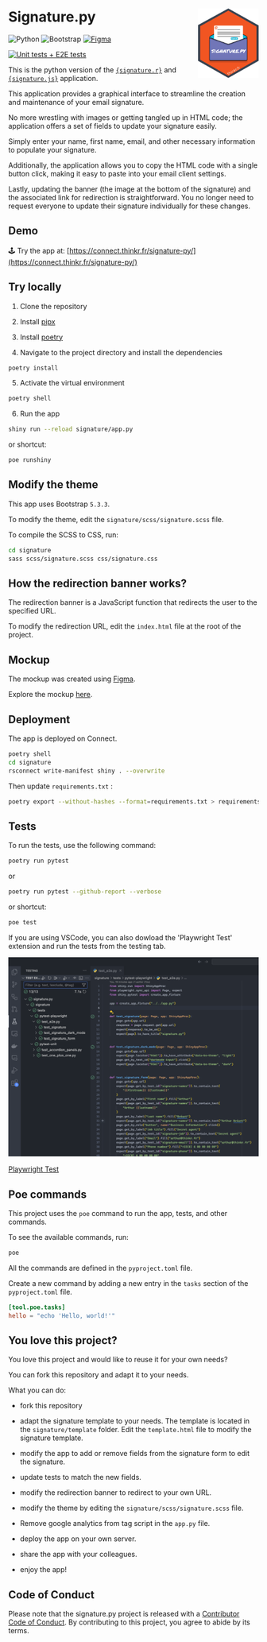 # Signature.py <img src="signature/assets/signature_hex.png" align="right" alt="Signature.py logo" style="height: 140px;"></a>

![Python](https://img.shields.io/badge/python-3670A0?style=for-the-badge&logo=python&logoColor=ffdd54)
![Bootstrap](https://img.shields.io/badge/bootstrap-%238511FA.svg?style=for-the-badge&logo=bootstrap&logoColor=white)
[![Figma](https://img.shields.io/badge/figma-%23F24E1E.svg?style=for-the-badge&logo=figma&logoColor=white)](https://www.figma.com/proto/u95KvEqgWLB8arxt7saZcJ/%7Bsignature%7D?node-id=705-5&t=xevegkmzONTrRyR3-8&scaling=contain&content-scaling=fixed&page-id=0%3A1&starting-point-node-id=705%3A5&hide-ui=1)

[![Unit tests + E2E tests](https://github.com/ThinkR-open/signature.py/actions/workflows/run-pytest.yaml/badge.svg)](https://github.com/ThinkR-open/signature.py/actions/workflows/run-pytest.yaml)

This is the python version of the [`{signature.r}`](https://github.com/ThinkR-open/signature.r) and [`{signature.js}`](https://github.com/ThinkR-open/signature.js) application.

This application provides a graphical interface to streamline the creation and maintenance of your email signature.

No more wrestling with images or getting tangled up in HTML code; the application offers a set of fields to update your signature easily.

Simply enter your name, first name, email, and other necessary information to populate your signature.

Additionally, the application allows you to copy the HTML code with a single button click, making it easy to paste into your email client settings.

Lastly, updating the banner (the image at the bottom of the signature) and the associated link for redirection is straightforward. You no longer need to request everyone to update their signature individually for these changes.

## Demo

🕹️ Try the app at:
[https://connect.thinkr.fr/signature-py/](https://connect.thinkr.fr/signature-py/)

## Try locally

1. Clone the repository

2. Install [pipx](https://github.com/pypa/pipx?tab=readme-ov-file#install-pipx)

3. Install [poetry](https://python-poetry.org/docs/)

4. Navigate to the project directory and install the dependencies

```bash
poetry install
```

5. Activate the virtual environment

```bash
poetry shell
```

6. Run the app

```bash
shiny run --reload signature/app.py
```

or shortcut:

```bash
poe runshiny
```

## Modify the theme

This app uses Bootstrap `5.3.3`.

To modify the theme, edit the `signature/scss/signature.scss` file.

To compile the SCSS to CSS, run:

```bash
cd signature
sass scss/signature.scss css/signature.css
```

## How the redirection banner works?

The redirection banner is a JavaScript function that redirects the user to the specified URL.

To modify the redirection URL, edit the `index.html` file at the root of the project.

## Mockup

The mockup was created using [Figma](https://www.figma.com/).

Explore the mockup [here](https://www.figma.com/proto/u95KvEqgWLB8arxt7saZcJ/%7Bsignature%7D?node-id=705-5&t=xevegkmzONTrRyR3-8&scaling=contain&content-scaling=fixed&page-id=0%3A1&starting-point-node-id=705%3A5&hide-ui=1).

## Deployment

The app is deployed on Connect.

```bash
poetry shell
cd signature
rsconnect write-manifest shiny . --overwrite
```

Then update `requirements.txt` :

```bash
poetry export --without-hashes --format=requirements.txt > requirements.txt
```

## Tests

To run the tests, use the following command:

```bash
poetry run pytest
```

or

```bash
poetry run pytest --github-report --verbose
```

or shortcut:

```bash
poe test
```

If you are using VSCode, you can also dowload the 'Playwright Test' extension and run the tests from the testing tab.

![Playwright Test](signature/assets/tests_with_vscode.png)

[Playwright Test](https://marketplace.visualstudio.com/items?itemName=ms-playwright.playwright)

## Poe commands

This project uses the `poe` command to run the app, tests, and other commands.

To see the available commands, run:

```bash
poe
```

All the commands are defined in the `pyproject.toml` file.

Create a new command by adding a new entry in the `tasks` section of the `pyproject.toml` file.

```toml
[tool.poe.tasks]
hello = "echo 'Hello, world!'"
```

## You love this project?

You love this project and would like to reuse it for your own needs?

You can fork this repository and adapt it to your needs.

What you can do:

- fork this repository

- adapt the signature template to your needs. The template is located in the `signature/template` folder. Edit the `template.html` file to modify the signature template.

- modify the app to add or remove fields from the signature form to edit the signature.

- update tests to match the new fields.

- modify the redirection banner to redirect to your own URL.

- modify the theme by editing the `signature/scss/signature.scss` file.

- Remove google analytics from tag script in the `app.py` file.

- deploy the app on your own server.

- share the app with your colleagues.

- enjoy the app!

## Code of Conduct

Please note that the signature.py project is released with a [Contributor Code of Conduct](https://contributor-covenant.org/version/2/1/CODE_OF_CONDUCT.html). By contributing to this project, you agree to abide by its terms.
